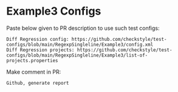 # Example3 Configs
Paste below given to PR description to use such test configs:
```
Diff Regression config: https://github.com/checkstyle/test-configs/blob/main/RegexpSingleline/Example3/config.xml
Diff Regression projects: https://github.com/checkstyle/test-configs/blob/main/RegexpSingleline/Example3/list-of-projects.properties
```
Make comment in PR:
```
Github, generate report
```
